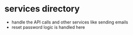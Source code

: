 # services directory

- handle the API calls and other services like sending emails
- reset password logic is handled here 
